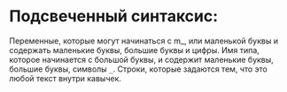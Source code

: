 # Подсвеченный синтаксис:
Переменные, которые могут начинаться с m_, или маленькой буквы и содержать маленькие буквы, 
большие буквы и цифры.
Имя типа, которое начинается с большой буквы, и содержит маленькие буквы, большие буквы, символы `_`.
Строки, которые задаются тем, что это любой текст внутри кавычек.